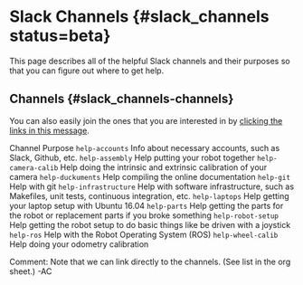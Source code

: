 # Slack Channels {#slack_channels status=beta}

This page describes all of the helpful Slack channels and their purposes so that you can figure out where to get help.

## Channels {#slack_channels-channels}

You can also easily join the ones that you are interested in by
[clicking the links in this message](https://duckietown.slack.com/archives/C0DLY9AHY/p1506180585000070).

<col2 figure-id="tab:slack_channels_list" figure-caption="Duckietown Slack Channels" figure-class="labels-row1">
<span>Channel</span>
<span>Purpose</span>
<code>help-accounts</code>
<span>Info about necessary accounts, such as Slack, Github, etc.</span>
<code>help-assembly</code>
<span>Help putting your robot together</span>
<code>help-camera-calib</code>
<span>Help doing the intrinsic and extrinsic calibration of your camera </span>
<code>help-duckuments</code>
<span>Help compiling the online documentation</span>
<code>help-git</code>
<span>Help with git</span>
<code>help-infrastructure</code>
<span>Help with software infrastructure, such as Makefiles, unit tests, continuous integration, etc.</span>
<code>help-laptops</code>
<span>Help getting your laptop setup with Ubuntu 16.04</span>
<code>help-parts</code>
<span>Help getting the parts for the robot or replacement parts if you broke something</span>
<code>help-robot-setup</code>
<span>Help getting the robot setup to do basic things like be driven with a joystick</span>
<code>help-ros</code>
<span>Help with the Robot Operating System (ROS)</span>
<code>help-wheel-calib</code>
<span>Help doing your odometry calibration</span>
</col2>

Comment: Note that we can link directly to the channels. (See list in the org sheet.) -AC


<style>
#tab\:slack_channels_list td { text-align: left;}
#tab\:slack_channels_list td:nth-child(1) {
    width: 30%;
}
</style>
